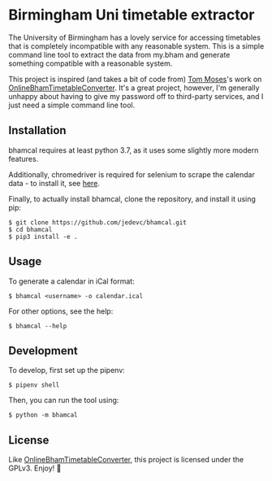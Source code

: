 # Birmingham Uni timetable extractor

The University of Birmingham has a lovely service for accessing timetables
that is completely incompatible with any reasonable system. This is a simple
command line tool to extract the data from my.bham and generate something
compatible with a reasonable system.

This project is inspired (and takes a bit of code from) [Tom Moses](https://github.com/tomhmoses)'s
work on [OnlineBhamTimetableConverter][timetable-converter]. It's a great
project, however, I'm generally unhappy about having to give my password off
to third-party services, and I just need a simple command line tool.

## Installation

bhamcal requires at least python 3.7, as it uses some slightly more modern
features.

Additionally, chromedriver is required for selenium to scrape the calendar
data - to install it, see [here][selenium-install].

Finally, to actually install bhamcal, clone the repository, and install it
using pip:

    $ git clone https://github.com/jedevc/bhamcal.git
    $ cd bhamcal
    $ pip3 install -e .

## Usage

To generate a calendar in iCal format:

    $ bhamcal <username> -o calendar.ical

For other options, see the help:

    $ bhamcal --help

## Development

To develop, first set up the pipenv:

    $ pipenv shell

Then, you can run the tool using:

    $ python -m bhamcal

## License

Like [OnlineBhamTimetableConverter][timetable-converter], this project is
licensed under the GPLv3. Enjoy! :tada:

[timetable-converter]: https://github.com/tomhmoses/OnlineBhamTimetableConverter
[selenium-install]: https://selenium-python.readthedocs.io/installation.html